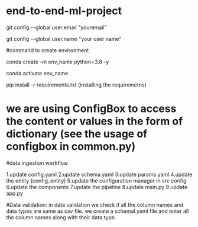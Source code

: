 # end-to-end-ml-project

git config --global user.email "youremail"

git config --global user.name "your user name"

#command to create environment

conda create -m env_name python=3.8 -y

conda activate env_name

pip install -r requirements.txt (installing the requiremetns)

# we are using ConfigBox to access the content or values in the form of dictionary (see the usage of configbox in common.py)

#data ingestion workflow

1.update config.yaml
2.update schema.yaml
3.update params.yaml
4.update the entity (config_entity)
5.update the configuration manager in src config
6.update the components
7.update the pipeline
8.update main.py
9.update app.py

#Data validation:
in data validation we check if all the column names and data types are same as csv file.  we create a schemal.yaml file and enter all the column names along with their data type.
